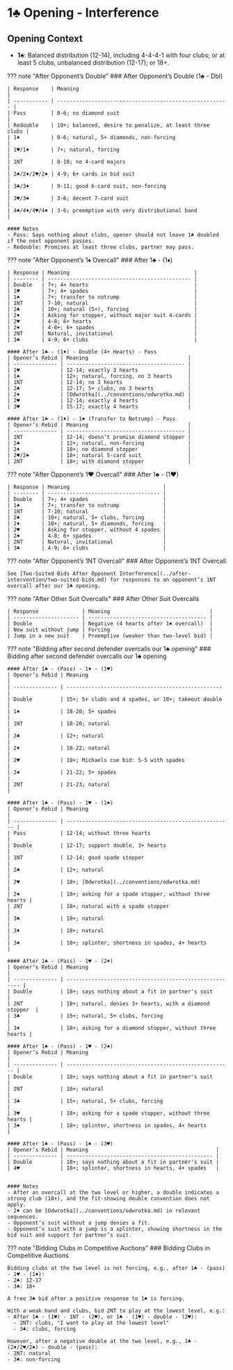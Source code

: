 # 1♣ Opening - Interference

## Opening Context

- **1♣**: Balanced distribution (12-14), including 4-4-4-1 with four clubs; or at least 5 clubs, unbalanced distribution (12-17); or 18+.

??? note "After Opponent’s Double"
    ### After Opponent’s Double (1♣ - Dbl)

    | Response    | Meaning                                                 |
    | ----------- | ------------------------------------------------------- |
    | Pass        | 0-6; no diamond suit                                    |
    | Redouble    | 10+; balanced, desire to penalize, at least three clubs |
    | 1♦          | 0-6; natural, 5+ diamonds, non-forcing                  |
    | 1♥/1♠       | 7+; natural, forcing                                    |
    | 1NT         | 8-10; no 4-card majors                                  |
    | 2♣/2♦/2♥/2♠ | 4-9; 6+ cards in bid suit                               |
    | 3♣/3♦       | 9-11; good 6-card suit, non-forcing                     |
    | 3♥/3♠       | 3-6; decent 7-card suit                                 |
    | 4♣/4♦/4♥/4♠ | 3-6; preemptive with very distributional hand           |

    #### Notes
    - Pass: Says nothing about clubs, opener should not leave 1♣ doubled if the next opponent passes.
    - Redouble: Promises at least three clubs, partner may pass.

??? note "After Opponent’s 1♦ Overcall"
    ### After 1♣ - (1♦)

    | Response | Meaning                                        |
    | -------- | ---------------------------------------------- |
    | Double   | 7+; 4+ hearts                                  |
    | 1♥       | 7+; 4+ spades                                  |
    | 1♠       | 7+; transfer to notrump                        |
    | 1NT      | 7-10; natural                                  |
    | 2♣       | 10+; natural (5+), forcing                     |
    | 2♦       | Asking for stopper, without major suit 4-cards |
    | 2♥       | 4-8; 6+ hearts                                 |
    | 2♠       | 4-8+; 6+ spades                                |
    | 2NT      | Natural, invitational                          |
    | 3♣       | 4-9; 6+ clubs                                  |

    #### After 1♣ - (1♦) - Double (4+ Hearts) - Pass
    | Opener’s Rebid | Meaning                                |
    | -------------- | -------------------------------------- |
    | 1♥             | 12-14; exactly 3 hearts                |
    | 1♠             | 12+; natural, forcing, no 3 hearts     |
    | 1NT            | 12-14; no 3 hearts                     |
    | 2♣             | 12-17; 5+ clubs, no 3 hearts           |
    | 2♦             | [Odwrotka](../conventions/odwrotka.md) |
    | 2♥             | 12-14; exactly 4 hearts                |
    | 3♥             | 15-17; exactly 4 hearts                |

    #### After 1♣ - (1♦) - 1♠ (Transfer to Notrump) - Pass
    | Opener’s Rebid | Meaning                                |
    | -------------- | -------------------------------------- |
    | 1NT            | 12-14; doesn’t promise diamond stopper |
    | 2♣             | 12+; natural, non-forcing              |
    | 2♦             | 18+; no diamond stopper                |
    | 2♥/2♠          | 18+; natural 5-card suit               |
    | 2NT            | 18+; with diamond stopper              |

??? note "After Opponent’s 1♥ Overcall"
    ### After 1♣ - (1♥)

    | Response | Meaning                              |
    | -------- | ------------------------------------ |
    | Double   | 7+; 4+ spades                        |
    | 1♠       | 7+; transfer to notrump              |
    | 1NT      | 7-10; natural                        |
    | 2♣       | 10+; natural, 5+ clubs, forcing      |
    | 2♦       | 10+; natural, 5+ diamonds, forcing   |
    | 2♥       | Asking for stopper, without 4 spades |
    | 2♠       | 4-8; 6+ spades                       |
    | 2NT      | Natural, invitational                |
    | 3♣       | 4-9; 6+ clubs                        |

??? note "After Opponent’s 1NT Overcall"
    ### After Opponent’s 1NT Overcall

    See [Two-Suited Bids After Opponent Interference](../after-intervention/two-suited-bids.md) for responses to an opponent’s 1NT overcall after our 1♣ opening.

??? note "After Other Suit Overcalls"
    ### After Other Suit Overcalls

    | Response              | Meaning                                |
    | --------------------- | -------------------------------------- |
    | Double                | Negative (4 hearts after 1♠ overcall)  |
    | New suit without jump | Forcing                                |
    | Jump in a new suit    | Preemptive (weaker than two-level bid) |

??? note "Bidding after second defender overcalls our 1♣ opening"
    ### Bidding after second defender overcalls our 1♣ opening

    #### After 1♣ - (Pass) - 1♦ - (1♥)
    | Opener’s Rebid | Meaning                                            |
    | -------------- | -------------------------------------------------- |
    | Double         | 15+; 5+ clubs and 4 spades, or 18+; takeout double |
    | 1♠             | 18-20; 5+ spades                                   |
    | 1NT            | 18-20; natural                                     |
    | 2♣             | 12+; natural                                       |
    | 2♦             | 18-22; natural                                     |
    | 2♥             | 18+; Michaels cue bid: 5-5 with spades             |
    | 2♠             | 21-22; 5+ spades                                   |
    | 2NT            | 21-23; natural                                     |

    #### After 1♣ - (Pass) - 1♥ - (1♠)
    | Opener’s Rebid | Meaning                                               |
    | -------------- | ----------------------------------------------------- |
    | Pass           | 12-14; without three hearts                           |
    | Double         | 12-17; support double, 3+ hearts                      |
    | 1NT            | 12-14; good spade stopper                             |
    | 2♣             | 12+; natural                                          |
    | 2♥             | 18+; [Odwrotka](../conventions/odwrotka.md)           |
    | 2♠             | 18+; asking for a spade stopper, without three hearts |
    | 2NT            | 18+; natural with a spade stopper                     |
    | 3♣             | 18+; natural                                          |
    | 3♦             | 18+; natural                                          |
    | 3♠             | 18+; splinter, shortness in spades, 4+ hearts         |

    #### After 1♣ - (Pass) - 1♥ - (2♦)
    | Opener’s Rebid | Meaning                                                 |
    | -------------- | ------------------------------------------------------- |
    | Double         | 18+; says nothing about a fit in partner's suit         |
    | 2NT            | 18+; natural, denies 3+ hearts, with a diamond stopper  |
    | 3♣             | 15+; natural, 5+ clubs, forcing                         |
    | 3♦             | 18+; asking for a diamond stopper, without three hearts |

    #### After 1♣ - (Pass) - 1♥ - (2♠)
    | Opener’s Rebid | Meaning                                               |
    | -------------- | ----------------------------------------------------- |
    | Double         | 18+; says nothing about a fit in partner's suit       |
    | 2NT            | 18+; natural                                          |
    | 3♣             | 15+; natural, 5+ clubs, forcing                       |
    | 3♥             | 18+; asking for a spade stopper, without three hearts |
    | 3♠             | 18+; splinter, shortness in spades, 4+ hearts         |

    #### After 1♣ - (Pass) - 1♠ - (3♥)
    | Opener’s Rebid | Meaning                                         |
    | -------------- | ----------------------------------------------- |
    | Double         | 18+; says nothing about a fit in partner's suit |
    | 4♥             | 18+; splinter, shortness in hearts, 4+ spades   |


    #### Notes
    - After an overcall at the two level or higher, a double indicates a strong club (18+), and the fit-showing double convention does not apply.
    - 2♦ can be [Odwrotka](../conventions/odwrotka.md) in relevant sequences.
    - Opponent’s suit without a jump denies a fit.
    - Opponent’s suit with a jump is a splinter, showing shortness in the bid suit and support for partner’s suit.

??? note "Bidding Clubs in Competitive Auctions"
    ### Bidding Clubs in Competitive Auctions

    Bidding clubs at the two level is not forcing, e.g., after 1♣ - (pass) - 1♥ - (1♠):  
    - 2♣: 12-17  
    - 3♣: 18+  

    A free 3♣ bid after a positive response to 1♣ is forcing.  

    With a weak hand and clubs, bid 2NT to play at the lowest level, e.g.:  
    - After 1♣ - (1♥) - 1NT - (2♥), or 1♣ - (1♥) - double - (2♥):  
      - 2NT: clubs, "I want to play at the lowest level"  
      - 3♣: clubs, forcing  

    However, after a negative double at the two level, e.g., 1♣ - (2♦/2♥/2♠) - double - (pass):  
    - 2NT: natural  
    - 3♣: non-forcing  